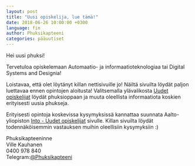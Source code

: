 ```yaml
---
layout: post
title: "Uusi opiskelija, lue tämä!"
date: 2018-06-26 10:00:00 +0300
language: fin
author: Phuksikapteeni
categories: pääuutiset 
---
```

Hei uusi phuksi!

Tervetuloa opiskelemaan Automaatio- ja informaatioteknologiaa tai Digital Systems and Designia!

Loistavaa, että olet löytänyt killan nettisivuille jo! Näiltä sivuilta löydät paljon luettavaa ennen opintojen aloitusta! Valitsemalla ylävalikosta [Uudet opiskelijat](https://as.fi/phuksit) löydät phuksioppaan ja muuta oleellista informaatiota koskien erityisesti uusia phukseja.

Erityisesti opintoja koskevissa kysymyksissä kannattaa suunnata Aalto-yliopiston [Into - Uudet opiskelijat](https://into.aalto.fi/display/fiuudet) sivulle. Killan sivuilta löydät todennäköisemmin vastauksen muihin oleellisiin kysymyksiin :)

Phuksikapteeninne<br>
Ville Kauhanen<br>
0400 978 840<br>
Telegram:[@Phuksikapteeni](https://t.me/Phuksikapteeni)
